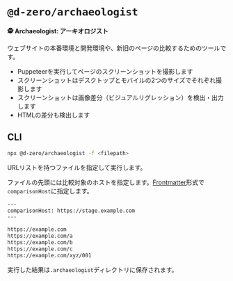 # `@d-zero/archaeologist`

**🕵️ Archaeologist: アーキオロジスト**

ウェブサイトの本番環境と開発環境や、新旧のページの比較するためのツールです。

- Puppeteerを実行してページのスクリーンショットを撮影します
- スクリーンショットはデスクトップとモバイルの2つのサイズでそれぞれ撮影します
- スクリーンショットは画像差分（ビジュアルリグレッション）を検出・出力します
- HTMLの差分も検出します

## CLI

```sh
npx @d-zero/archaeologist -f <filepath>
```

URLリストを持つファイルを指定して実行します。

ファイルの先頭には比較対象のホストを指定します。[Frontmatter](https://jekyllrb.com/docs/front-matter/)形式で`comparisonHost`に指定します。

```txt
---
comparisonHost: https://stage.example.com
---

https://example.com
https://example.com/a
https://example.com/b
https://example.com/c
https://example.com/xyz/001
```

実行した結果は`.archaeologist`ディレクトリに保存されます。
